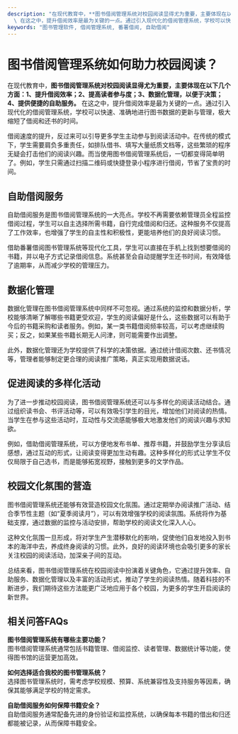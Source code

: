 ```yaml
---
description: "在现代教育中，**图书借阅管理系统对校园阅读显得尤为重要，主要体现在以下几个方面：1、提升借阅效率；2、提高读者参与度；3、数据化管理，以便于决策；4、提供便捷的自助服务。**\
  \ 在这之中，提升借阅效率是最为关键的一点。通过引入现代化的借阅管理系统，学校可以快速、准确地进行图书数据的更新与管理，极大缩短了借阅和还书的时间。"
keywords: "图书管理软件, 借阅管理系统, 番薯借阅, 自助借阅"
---
```

# 图书借阅管理系统如何助力校园阅读？

在现代教育中，**图书借阅管理系统对校园阅读显得尤为重要，主要体现在以下几个方面：1、提升借阅效率；2、提高读者参与度；3、数据化管理，以便于决策；4、提供便捷的自助服务。** 在这之中，提升借阅效率是最为关键的一点。通过引入现代化的借阅管理系统，学校可以快速、准确地进行图书数据的更新与管理，极大缩短了借阅和还书的时间。

借阅速度的提升，反过来可以引导更多学生主动参与到阅读活动中。在传统的模式下，学生需要肩负多重责任，如排队借书、填写大量纸质文档等，这些繁琐的程序无疑会打击他们的阅读兴趣。而当使用图书借阅管理系统后，一切都变得简单明了。例如，学生只需通过扫描二维码或快捷登录小程序进行借阅，节省了宝贵的时间。

## 自助借阅服务

自助借阅服务是图书借阅管理系统的一大亮点。学校不再需要依赖管理员全程监控借阅过程，学生可以自主选择所需书籍，自行完成借阅和归还。这种服务不仅提高了工作效率，也增强了学生的自主性和积极性，更能培养他们的良好阅读习惯。

借助番薯借阅图书管理系统等现代化工具，学生可以直接在手机上找到想要借阅的书籍，并以电子方式记录借阅信息。系统甚至会自动提醒学生还书时间，有效降低了逾期率，从而减少学校的管理压力。

## 数据化管理

数据化管理在图书借阅管理系统中同样不可忽视。通过系统的监控和数据分析，学校能够清晰了解哪些书籍更受欢迎，学生的阅读偏好是什么，这些数据可以有助于今后的书籍采购和读者服务。例如，某一类书籍借阅频率较高，可以考虑继续购买；反之，如果某些书籍长期无人问津，则可能需要作出调整。

此外，数据化管理还为学校提供了科学的决策依据。通过统计借阅次数、还书情况等，管理者能够制定更合理的阅读推广策略，真正实现用数据说话。

## 促进阅读的多样化活动

为了进一步推动校园阅读，图书借阅管理系统还可以与多样化的阅读活动结合。通过组织读书会、书评活动等，可以有效吸引学生的目光，增加他们对阅读的热情。当学生在参与这些活动时，互动性与交流感能够极大地激发他们的阅读兴趣与求知欲。

例如，借助借阅管理系统，可以方便地发布书单、推荐书籍，并鼓励学生分享读后感想，通过互动的形式，让阅读变得更加生动有趣。这种多样化的形式让学生不仅仅局限于自己选书，而是能够拓宽视野，接触到更多的文学作品。

## 校园文化氛围的营造

图书借阅管理系统还能够有效营造校园文化氛围。通过定期举办阅读推广活动、结合季节性主题（如“夏季阅读月”），可以有效增强学校的阅读氛围。系统将作为基础支撑，通过数据的监控与活动安排，帮助学校的阅读文化深入人心。

这种文化氛围一旦形成，将对学生产生潜移默化的影响，促使他们自发地投入到书本的海洋中去，养成终身阅读的习惯。此外，良好的阅读环境也会吸引更多的家长关注校园的阅读活动，加深亲子间的互动。

总结来看，图书借阅管理系统在校园阅读中扮演着关键角色，它通过提升效率、自助服务、数据化管理以及丰富的活动形式，推动了学生的阅读热情。随着科技的不断进步，我们期待这些方法能更广泛地应用于各个校园，为更多的学生开启阅读的新世界。

## 相关问答FAQs

**图书借阅管理系统有哪些主要功能？**  
图书借阅管理系统通常包括书籍管理、借阅监控、读者管理、数据统计等功能，使得图书馆的运营更加高效。

**如何选择适合我校的图书管理系统？**  
选择图书管理系统时，需考虑学校规模、预算、系统兼容性及支持服务等因素，确保其能够满足学校的特定需求。

**自助借阅服务如何保障书籍安全？**  
自助借阅服务通常配备先进的身份验证和监控系统，以确保每本书籍的借出和归还都能被记录，从而保障书籍安全。
